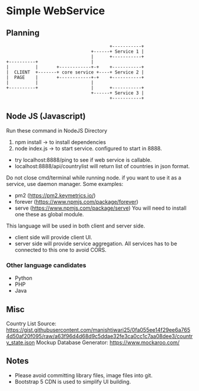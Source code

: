 # Simple WebService

## Planning

```
                                       +-----------+
                                +------+ Service 1 |
                                |      +-----------+
+----------+                    |
|          |       +------------+-+    +-----------+
|  CLIENT  +-------+ core service +----+ Service 2 |
|  PAGE    |       +------------+-+    +-----------+
|          |                    |
+----------+                    |      +-----------+
                                +------+ Service 3 |
                                       +-----------+
```

## Node JS (Javascript)
Run these command in NodeJS Directory
1. npm install -> to install dependencies
2. node index.js -> to start service. configured to start in 8888.

- try localhost:8888/ping to see if web service is callable.
- localhost:8888/api/countrylist will return list of countries in json format.

Do not close cmd/terminal while running node. if you want to use it as a service, use daemon manager. Some examples:
- pm2 (https://pm2.keymetrics.io/)
- forever (https://www.npmjs.com/package/forever)
- serve (https://www.npmjs.com/package/serve)
You will need to install one these as global module.

This language will be used in both client and server side.
- client side will provide client UI.
- server side will provide service aggregation. All services has to be connected to this one to avoid CORS.

### Other language candidates
- Python
- PHP
- Java

## Misc
Country List Source: https://gist.githubusercontent.com/manishtiwari25/0fa055ee14f29ee6a7654d50af20f095/raw/a63f96d4d68d9c5ddae32fe3ca0cc1c7aa08dee3/country_state.json
Mockup Database Generator: https://www.mockaroo.com/

## Notes
- Please avoid committing library files, image files into git.
- Bootstrap 5 CDN is used to simplify UI building.